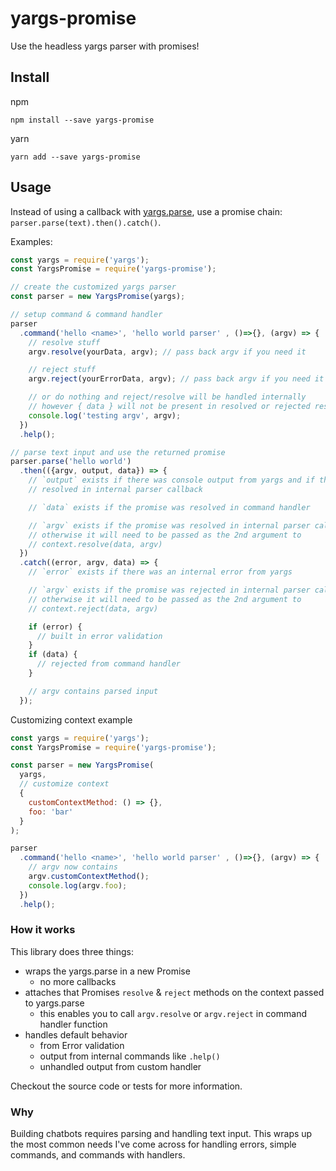 # yargs-promise

Use the headless yargs parser with promises!

## Install

npm

```
npm install --save yargs-promise
```

yarn

```
yarn add --save yargs-promise
```

## Usage

Instead of using a callback with  [yargs.parse](http://yargs.js.org/docs/#methods-parseargs-context-parsecallback), use a promise chain: `parser.parse(text).then().catch()`.

Examples:

```js
const yargs = require('yargs');
const YargsPromise = require('yargs-promise');

// create the customized yargs parser
const parser = new YargsPromise(yargs);

// setup command & command handler
parser
  .command('hello <name>', 'hello world parser' , ()=>{}, (argv) => {
    // resolve stuff
    argv.resolve(yourData, argv); // pass back argv if you need it

    // reject stuff
    argv.reject(yourErrorData, argv); // pass back argv if you need it

    // or do nothing and reject/resolve will be handled internally
    // however { data } will not be present in resolved or rejected responses
    console.log('testing argv', argv);
  })
  .help();

// parse text input and use the returned promise
parser.parse('hello world')
  .then(({argv, output, data}) => {
    // `output` exists if there was console output from yargs and if this was
    // resolved in internal parser callback

    // `data` exists if the promise was resolved in command handler

    // `argv` exists if the promise was resolved in internal parser callback
    // otherwise it will need to be passed as the 2nd argument to
    // context.resolve(data, argv)
  })
  .catch((error, argv, data) => {
    // `error` exists if there was an internal error from yargs

    // `argv` exists if the promise was rejected in internal parser callback
    // otherwise it will need to be passed as the 2nd argument to
    // context.reject(data, argv)

    if (error) {
      // built in error validation
    }
    if (data) {
      // rejected from command handler
    }

    // argv contains parsed input
  });

```

Customizing context example

```js
const yargs = require('yargs');
const YargsPromise = require('yargs-promise');

const parser = new YargsPromise(
  yargs,
  // customize context
  {
    customContextMethod: () => {},
    foo: 'bar'
  }
);

parser
  .command('hello <name>', 'hello world parser' , ()=>{}, (argv) => {
    // argv now contains
    argv.customContextMethod();
    console.log(argv.foo);
  })
  .help();
```

### How it works

This library does three things:

- wraps the yargs.parse in a new Promise
  - no more callbacks
- attaches that Promises `resolve` & `reject` methods on the context passed to yargs.parse
  - this enables you to call `argv.resolve` or `argv.reject` in command handler function
- handles default behavior
  - from Error validation
  - output from internal commands like `.help()`
  - unhandled output from custom handler

Checkout the source code or tests for more information.

### Why

Building chatbots requires parsing and handling text input. This wraps up the most common needs I've come across for handling errors, simple commands, and commands with handlers.
